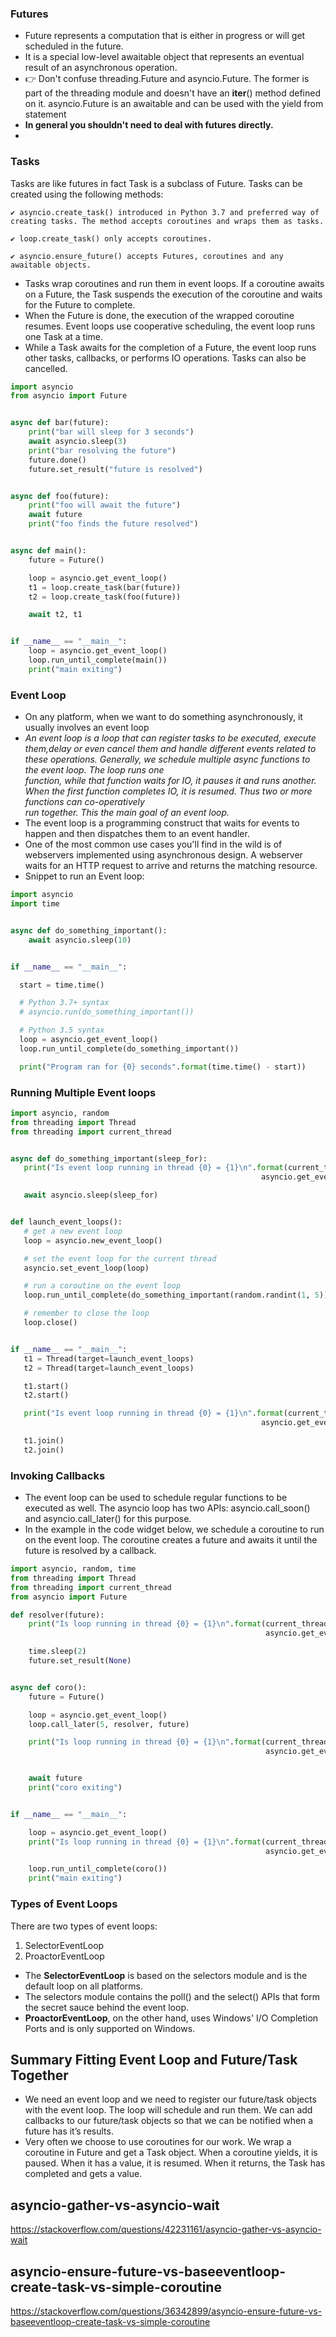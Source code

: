 ### Futures
- Future represents a computation that is either in progress or will get scheduled in the future. 
- It is a special low-level awaitable object that represents an eventual result of an asynchronous operation.
- 👉 Don't confuse threading.Future and asyncio.Future. The former is part of the threading module and doesn't have an __iter__() method defined on it. asyncio.Future is an awaitable and can be used with the yield from statement
- **In general you shouldn't need to deal with futures directly.**
- 

### Tasks

Tasks are like futures in fact Task is a subclass of Future. Tasks can be created using the following methods:

    ✔ asyncio.create_task() introduced in Python 3.7 and preferred way of creating tasks. The method accepts coroutines and wraps them as tasks.

    ✔ loop.create_task() only accepts coroutines.

    ✔ asyncio.ensure_future() accepts Futures, coroutines and any awaitable objects.

- Tasks wrap coroutines and run them in event loops. If a coroutine awaits on a Future, the Task suspends the execution of the coroutine and waits for the Future to complete. 
- When the Future is done, the execution of the wrapped coroutine resumes. Event loops use cooperative scheduling, the event loop runs one Task at a time. 
- While a Task awaits for the completion of a Future, the event loop runs other tasks, callbacks, or performs IO operations. Tasks can also be cancelled.

```python
import asyncio
from asyncio import Future


async def bar(future):
    print("bar will sleep for 3 seconds")
    await asyncio.sleep(3)
    print("bar resolving the future")
    future.done()
    future.set_result("future is resolved")


async def foo(future):
    print("foo will await the future")
    await future
    print("foo finds the future resolved")


async def main():
    future = Future()

    loop = asyncio.get_event_loop()
    t1 = loop.create_task(bar(future))
    t2 = loop.create_task(foo(future))

    await t2, t1


if __name__ == "__main__":
    loop = asyncio.get_event_loop()
    loop.run_until_complete(main())
    print("main exiting")
```
### Event Loop
- On any platform, when we want to do something asynchronously, it usually involves an event loop
- *An event loop is a loop that can register tasks to be executed, execute them,delay or even cancel them and handle different events related to these operations. Generally, we   schedule multiple async functions to the event loop. The loop runs one    
  function, while that function waits for IO, it pauses it and runs another. When the first function completes IO, it is resumed. Thus two or more functions can co-operatively  
  run together. This the main goal of an event loop.*
- The event loop is a programming construct that waits for events to happen and then dispatches them to an event handler.
- One of the most common use cases you'll find in the wild is of webservers implemented using asynchronous design. A webserver waits for an HTTP request to arrive and returns the matching resource.
- Snippet to run an Event loop:

```python
import asyncio
import time


async def do_something_important():
    await asyncio.sleep(10)


if __name__ == "__main__":

  start = time.time()

  # Python 3.7+ syntax
  # asyncio.run(do_something_important())

  # Python 3.5 syntax
  loop = asyncio.get_event_loop()
  loop.run_until_complete(do_something_important())

  print("Program ran for {0} seconds".format(time.time() - start))
  ```
  ### Running Multiple Event loops
  
 ```python
import asyncio, random
from threading import Thread
from threading import current_thread


async def do_something_important(sleep_for):
    print("Is event loop running in thread {0} = {1}\n".format(current_thread().getName(),
                                                         asyncio.get_event_loop().is_running()))

    await asyncio.sleep(sleep_for)


def launch_event_loops():
    # get a new event loop
    loop = asyncio.new_event_loop()

    # set the event loop for the current thread
    asyncio.set_event_loop(loop)

    # run a coroutine on the event loop
    loop.run_until_complete(do_something_important(random.randint(1, 5)))

    # remember to close the loop
    loop.close()


if __name__ == "__main__":
    t1 = Thread(target=launch_event_loops)
    t2 = Thread(target=launch_event_loops)

    t1.start()
    t2.start()

    print("Is event loop running in thread {0} = {1}\n".format(current_thread().getName(),
                                                         asyncio.get_event_loop().is_running()))

    t1.join()
    t2.join()
  ```
### Invoking Callbacks
- The event loop can be used to schedule regular functions to be executed as well. The asyncio loop has two APIs: asyncio.call_soon() and asyncio.call_later() for this purpose.
- In the example in the code widget below, we schedule a coroutine to run on the event loop. The coroutine creates a future and awaits it until the future is resolved by a callback.

```python
import asyncio, random, time
from threading import Thread
from threading import current_thread
from asyncio import Future

def resolver(future):
    print("Is loop running in thread {0} = {1}\n".format(current_thread().getName(),
                                                         asyncio.get_event_loop().is_running()))

    time.sleep(2)
    future.set_result(None)


async def coro():
    future = Future()

    loop = asyncio.get_event_loop()
    loop.call_later(5, resolver, future)

    print("Is loop running in thread {0} = {1}\n".format(current_thread().getName(),
                                                         asyncio.get_event_loop().is_running()))


    await future
    print("coro exiting")


if __name__ == "__main__":

    loop = asyncio.get_event_loop()
    print("Is loop running in thread {0} = {1}\n".format(current_thread().getName(),
                                                         asyncio.get_event_loop().is_running()))

    loop.run_until_complete(coro())
    print("main exiting")
```
### Types of Event Loops

There are two types of event loops:

1. SelectorEventLoop 
2. ProactorEventLoop

- The **SelectorEventLoop** is based on the selectors module and is the default loop on all platforms. 
- The selectors module contains the poll() and the select() APIs that form the secret sauce behind the event loop. 
- **ProactorEventLoop**, on the other hand, uses Windows' I/O Completion Ports and is only supported on Windows.

## Summary Fitting Event Loop and Future/Task Together

- We need an event loop and we need to register our future/task objects with the event loop. The loop will schedule and run them. We can add callbacks to our future/task objects 
  so that we can be notified when a future has it’s results.
- Very often we choose to use coroutines for our work. We wrap a coroutine in Future and get a Task object. When a coroutine yields, it is paused. When it has a value, it is 
  resumed. When it returns, the Task has completed and gets a value.

## asyncio-gather-vs-asyncio-wait
https://stackoverflow.com/questions/42231161/asyncio-gather-vs-asyncio-wait

## asyncio-ensure-future-vs-baseeventloop-create-task-vs-simple-coroutine
https://stackoverflow.com/questions/36342899/asyncio-ensure-future-vs-baseeventloop-create-task-vs-simple-coroutine
